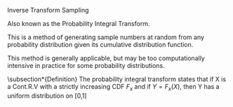 Inverse Transform Sampling

Also known as the Probability Integral Transform.

This is a method of generating sample numbers at random from any probability distribution given its cumulative distribution
function.

This method is generally applicable, but may be too computationally intensive in practice for some probability distributions.

\subsection*{Definition}
The probability integral transform states that if X is a Cont.R.V with a strictly increasing CDF $F_x$ and if $Y=F_x(X)$, then
Y has a uniform distribution on [0,1]
